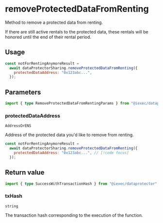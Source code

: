 # removeProtectedDataFromRenting

Method to remove a protected data from renting.

If there are still active rentals to the protected data, these rentals will be honored until the
end of their rental period.

## Usage

```js
const notForRentingAnymoreResult =
  await dataProtectorSharing.removeProtectedDataFromRenting({
    protectedDataAddress: "0x123abc...",
  });
```

## Parameters

```ts
import { type RemoveProtectedDataFromRentingParams } from "@iexec/dataprotector";
```

### protectedDataAddress

`AddressOrENS`

Address of the protected data you'd like to remove from renting.

```js
const notForRentingAnymoreResult =
  await dataProtectorSharing.removeProtectedDataFromRenting({
    protectedDataAddress: "0x123abc...", // [!code focus]
  });
```

## Return value

```ts
import { type SuccessWithTransactionHash } from "@iexec/dataprotector";
```

### txHash

`string`

The transaction hash corresponding to the execution of the function.
